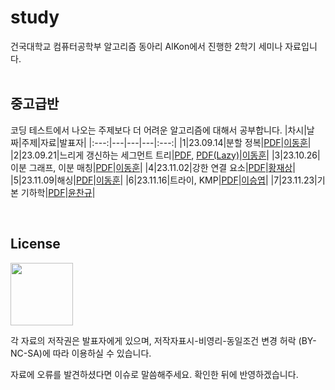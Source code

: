 # study
건국대학교 컴퓨터공학부 알고리즘 동아리 AlKon에서 진행한 2학기 세미나 자료입니다.  
<br>
## 중고급반
코딩 테스트에서 나오는 주제보다 더 어려운 알고리즘에 대해서 공부합니다.
|차시|날짜|주제|자료|발표자|
|:---:|---|---|---|:---:|
|1|23.09.14|분할 정복|[PDF](https://github.com/KU-AlKon/study/blob/master/2023-2-advanced/01-Divide%20%26%20Conquer.pdf)|[이동훈](https://github.com/donghoony)|
|2|23.09.21|느리게 갱신하는 세그먼트 트리|[PDF](https://github.com/KU-AlKon/study/blob/master/2023-2-advanced/02-1-Segment%20Tree.pdf), [PDF(Lazy)](https://github.com/KU-AlKon/study/blob/master/2023-2-advanced/02-2-Segment%20Tree%20with%20Lazy%20Propagation.pdf)|[이동훈](https://github.com/donghoony)|
|3|23.10.26|이분 그래프, 이분 매칭|[PDF](https://github.com/KU-AlKon/study/blob/master/2023-2-advanced/03-Bipartite%20graph%20%26%20Matching.pdf)|[이동훈](https://github.com/donghoony)|
|4|23.11.02|강한 연결 요소|[PDF](https://github.com/KU-AlKon/study/blob/master/2023-2-advanced/04-SCC.pdf)|[황재상](https://github.com/jxx-sx)|
|5|23.11.09|해싱|[PDF](https://github.com/KU-AlKon/study/blob/master/2023-2-advanced/05-Hashing.pdf)|[이동훈](https://github.com/donghoony)|
|6|23.11.16|트라이, KMP|[PDF](https://github.com/KU-AlKon/study/blob/master/2023-2-advanced/06-Trie%2C%20KMP.pdf)|[이승엽](https://github.com/delena0702)|
|7|23.11.23|기본 기하학|[PDF](https://github.com/KU-AlKon/study/blob/master/2023-2-advanced/07-Geometry.pdf)|[윤찬규](https://github.com/dldyou)|

<br>

## License
<a href=https://ccl.cckorea.org/about/><img src=https://github.com/KU-AlKon/study/assets/31026350/8ec33313-8d52-4663-8214-eed230c33ed2 width=100px></a>

각 자료의 저작권은 발표자에게 있으며, 저작자표시-비영리-동일조건 변경 허락 (BY-NC-SA)에 따라 이용하실 수 있습니다.

자료에 오류를 발견하셨다면 이슈로 말씀해주세요. 확인한 뒤에 반영하겠습니다.
